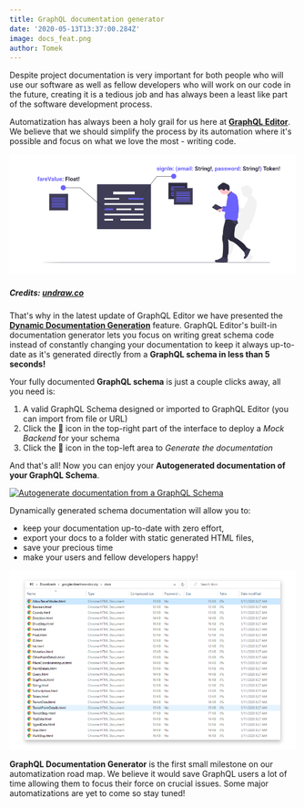```yaml
---
title: GraphQL documentation generator
date: '2020-05-13T13:37:00.284Z'
image: docs_feat.png
author: Tomek
---
```


Despite project documentation is very important for both people who will use our software as well as fellow developers who will work on our code in the future, creating it is a tedious job and has always been a least like part of the software development process. 

Automatization has always been a holy grail for us here at **[GraphQL Editor](https://graphqleditor.com/)**. We believe that we should simplify the process by its automation where it's possible and focus on what we love the most - writing code.

![Autogenerated docs are a dream of many developers](schema_doc.png)
##### Credits: [undraw.co](https://undraw.co/)

That's why in the latest update of GraphQL Editor we have presented the **[Dynamic Documentation Generation](https://app.graphqleditor.com/)** feature. GraphQL Editor's built-in documentation generator lets you focus on writing great schema code instead of constantly changing your documentation to keep it always up-to-date as it's generated directly from a **GraphQL schema in less than 5 seconds!**

Your fully documented **GraphQL schema** is just a couple clicks away, all you need is:
1. A valid GraphQL Schema designed or imported to GraphQL Editor (you can import from file or URL)
2. Click the 🚀 icon in the top-right part of the interface to deploy a *Mock Backend* for your schema
3. Click the 📖 icon in the top-left area to *Generate the documentation*

And that's all! Now you can enjoy your **Autogenerated documentation of your GraphQL Schema**.

[![Autogenerate documentation from a GraphQL Schema](https://dev-to-uploads.s3.amazonaws.com/i/kb1ugj81fuoaovhlkm7i.gif)](https://graphqleditor.com/)

Dynamically generated schema documentation will allow you to:

- keep your documentation up-to-date with zero effort,
- export your docs to a folder with static generated HTML files,
- save your precious time
- make your users and fellow developers happy!

![Export your schema documentation as static HTML](doc_export.png)

**GraphQL Documentation Generator** is the first small milestone on our automatization road map. We believe it would save GraphQL users a lot of time allowing them to focus their force on crucial issues. Some major automatizations are yet to come so stay tuned! 
